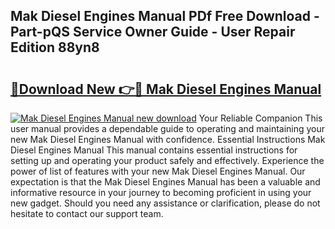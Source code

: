 ## Mak Diesel Engines Manual PDf Free Download - Part-pQS Service Owner Guide - User Repair Edition 88yn8

# <h2><a href="http://bc55670.oget.top/?id=Mak+Diesel+Engines+Manual">🔗Download New 👉🔴 Mak Diesel Engines Manual</a></h2>

[![Mak Diesel Engines Manual new download](https://i.imgur.com/5g1atiW.png)](http://bc55670.oget.top/?id=Mak+Diesel+Engines+Manual)
Your Reliable Companion This user manual provides a dependable guide to operating and maintaining your new Mak Diesel Engines Manual with confidence. Essential Instructions Mak Diesel Engines Manual This manual contains essential instructions for setting up and operating your product safely and effectively. Experience the power of list of features with your new Mak Diesel Engines Manual. Our expectation is that the Mak Diesel Engines Manual has been a valuable and informative resource in your journey to becoming proficient in using your new gadget. Should you need any assistance or clarification, please do not hesitate to contact our support team.
